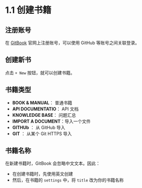# 1.1 创建书籍

## 注册账号

在 [GitBook](https://www.gitbook.com/) 官网上注册账号，可以使用 GitHub 等账号之间关联登录。

## 创建新书

点击 `+ New` 按钮，就可以创建书籍。

## 书籍类型

* **BOOK & MANUAL**： 普通书籍
* **API DOCUMENTATIO**： API 文档
* **KNOWLEDGE BASE**： 问题汇总
* **IMPORT A DOCUMENT**：导入一个文件
* **GITHUb** ： 从 GitHub 导入
* **GIT** ： 从某个 Git HTTPS 导入

## 书籍名称

在新建书籍时，GitBook 会忽略中文文本。因此：

* 在创建书籍时，先使用英文创建
* 然后，在书籍的 `settings` 中，将 `title` 改为你的书籍名称

